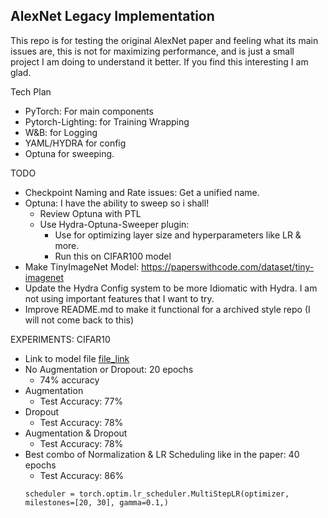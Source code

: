 ## AlexNet Legacy Implementation

This repo is for testing the original AlexNet paper and feeling what its main issues are, this is not for maximizing performance, and is just a small project I am doing to understand it better. If you find this interesting I am glad. 

Tech Plan
* PyTorch: For main components
* Pytorch-Lighting: for Training Wrapping
* W&B: for Logging
* YAML/HYDRA for config
* Optuna for sweeping.


TODO
* Checkpoint Naming and Rate issues: Get a unified name.
* Optuna: I have the ability to sweep so i shall!
    * Review Optuna with PTL
    * Use Hydra-Optuna-Sweeper plugin:
        * Use for optimizing layer size and hyperparameters like LR & more.
        * Run this on CIFAR100 model
* Make TinyImageNet Model: https://paperswithcode.com/dataset/tiny-imagenet
* Update the Hydra Config system to be more Idiomatic with Hydra. I am not using important features that I want to try.
* Improve README.md to make it functional for a archived style repo (I will not come back to this)

EXPERIMENTS: CIFAR10
* Link to model file [file_link](/alexnet/configs/model/alexnet.yaml)
* No Augmentation or Dropout: 20 epochs
    * 74% accuracy
* Augmentation
    * Test Accuracy: 77%
* Dropout
    * Test Accuracy: 78%
* Augmentation & Dropout
    * Test Accuracy: 78%
* Best combo of Normalization & LR Scheduling like in the paper: 40 epochs
    * Test Accuracy: 86%
    ```
    scheduler = torch.optim.lr_scheduler.MultiStepLR(optimizer, milestones=[20, 30], gamma=0.1,)
    ```
